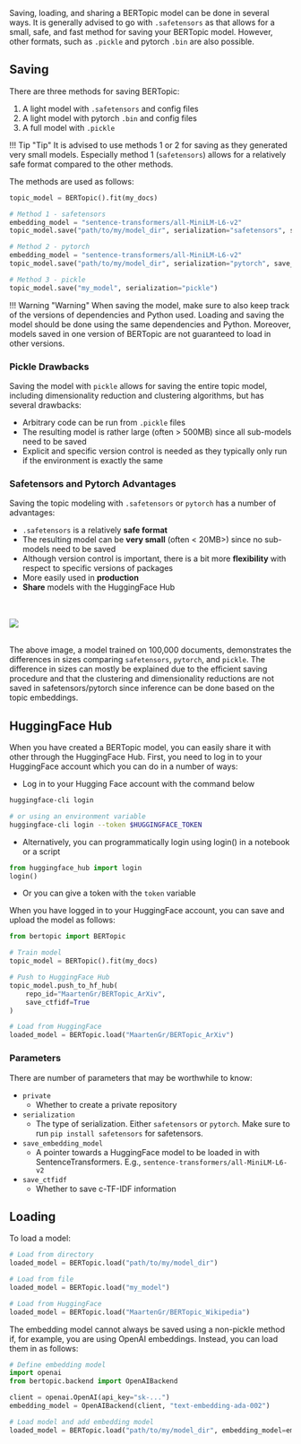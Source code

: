 Saving, loading, and sharing a BERTopic model can be done in several ways. It is generally advised to go with `.safetensors` as that allows for a small, safe, and fast method for saving your BERTopic model. However, other formats, such as `.pickle` and pytorch `.bin` are also possible.

## **Saving**

There are three methods for saving BERTopic:

1. A light model with `.safetensors` and config files
2. A light model with pytorch `.bin` and config files
3. A full model with `.pickle`


!!! Tip "Tip"
    It is advised to use methods 1 or 2 for saving as they generated very small models. Especially method 1 (`safetensors`)
    allows for a relatively safe format compared to the other methods.

The methods are used as follows:

```python
topic_model = BERTopic().fit(my_docs)

# Method 1 - safetensors
embedding_model = "sentence-transformers/all-MiniLM-L6-v2"
topic_model.save("path/to/my/model_dir", serialization="safetensors", save_ctfidf=True, save_embedding_model=embedding_model)

# Method 2 - pytorch
embedding_model = "sentence-transformers/all-MiniLM-L6-v2"
topic_model.save("path/to/my/model_dir", serialization="pytorch", save_ctfidf=True, save_embedding_model=embedding_model)

# Method 3 - pickle
topic_model.save("my_model", serialization="pickle")
```

!!! Warning "Warning"
    When saving the model, make sure to also keep track of the versions of dependencies and Python used.
    Loading and saving the model should be done using the same dependencies and Python. Moreover, models
    saved in one version of BERTopic are not guaranteed to load in other versions.


### **Pickle Drawbacks**
Saving the model with `pickle` allows for saving the entire topic model, including dimensionality reduction and clustering algorithms, but has several drawbacks:

* Arbitrary code can be run from `.pickle` files
* The resulting model is rather large (often > 500MB) since all sub-models need to be saved
* Explicit and specific version control is needed as they typically only run if the environment is exactly the same


### **Safetensors and Pytorch Advantages**
Saving the topic modeling with `.safetensors` or `pytorch` has a number of advantages:

* `.safetensors` is a relatively **safe format**
* The resulting model can be **very small** (often < 20MB>) since no sub-models need to be saved
* Although version control is important, there is a bit more **flexibility** with respect to specific versions of packages
* More easily used in **production**
* **Share** models with the HuggingFace Hub

<br><br>
<img src="serialization.png">
<br><br>

The above image, a model trained on 100,000 documents, demonstrates the differences in sizes comparing `safetensors`, `pytorch`, and `pickle`. The difference in sizes can mostly be explained due to the efficient saving procedure and that the clustering and dimensionality reductions are not saved in safetensors/pytorch since inference can be done based on the topic embeddings.


## **HuggingFace Hub**

When you have created a BERTopic model, you can easily share it with other through the HuggingFace Hub. First, you need to log in to your HuggingFace account which you can do in a number of ways:

* Log in to your Hugging Face account with the command below

```bash
huggingface-cli login

# or using an environment variable
huggingface-cli login --token $HUGGINGFACE_TOKEN
```

* Alternatively, you can programmatically login using login() in a notebook or a script

```python
from huggingface_hub import login
login()
```

* Or you can give a token with the `token` variable

When you have logged in to your HuggingFace account, you can save and upload the model as follows:

```python
from bertopic import BERTopic

# Train model
topic_model = BERTopic().fit(my_docs)

# Push to HuggingFace Hub
topic_model.push_to_hf_hub(
    repo_id="MaartenGr/BERTopic_ArXiv",
    save_ctfidf=True
)

# Load from HuggingFace
loaded_model = BERTopic.load("MaartenGr/BERTopic_ArXiv")
```

### **Parameters**
There are number of parameters that may be worthwhile to know:

* `private`
    * Whether to create a private repository
* `serialization`
    * The type of serialization. Either `safetensors` or `pytorch`. Make sure to run `pip install safetensors` for safetensors.
* `save_embedding_model`
    * A pointer towards a HuggingFace model to be loaded in with SentenceTransformers. E.g., `sentence-transformers/all-MiniLM-L6-v2`
* `save_ctfidf`
    * Whether to save c-TF-IDF information


## **Loading**

To load a model:

```python
# Load from directory
loaded_model = BERTopic.load("path/to/my/model_dir")

# Load from file
loaded_model = BERTopic.load("my_model")

# Load from HuggingFace
loaded_model = BERTopic.load("MaartenGr/BERTopic_Wikipedia")
```

The embedding model cannot always be saved using a non-pickle method if, for example, you are using OpenAI embeddings. Instead, you can load them in as follows:


```python
# Define embedding model
import openai
from bertopic.backend import OpenAIBackend

client = openai.OpenAI(api_key="sk-...")
embedding_model = OpenAIBackend(client, "text-embedding-ada-002")

# Load model and add embedding model
loaded_model = BERTopic.load("path/to/my/model_dir", embedding_model=embedding_model)
```
